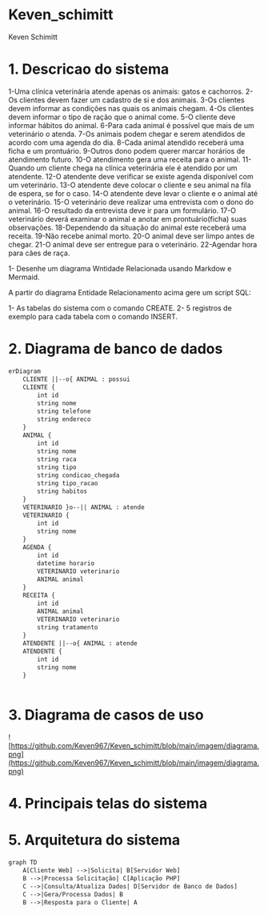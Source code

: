# Keven_schimitt

Keven Schimitt

# 1. Descricao do sistema

1-Uma clínica veterinária atende apenas os animais: gatos e cachorros. 
2-Os clientes devem fazer um cadastro de si e dos animais. 
3-Os clientes devem informar as condições nas quais os animais chegam. 
4-Os clientes devem informar o tipo de ração que o animal come. 
5-O cliente deve informar hábitos do animal. 
6-Para cada animal é possível que mais de um veterinário o atenda. 
7-Os animais podem chegar e serem atendidos de acordo com uma agenda do dia. 
8-Cada animal atendido receberá uma ficha e um prontuário. 
9-Outros dono podem querer marcar horários de atendimento futuro. 
10-O atendimento gera uma receita para o animal. 
11-Quando um cliente chega na clínica veterinária ele é atendido por um atendente. 
12-O atendente deve verificar se existe agenda disponível com um veterinário. 
13-O atendente deve colocar o cliente e seu animal na fila de espera, se for o caso. 
14-O atendente deve levar o cliente e o animal até o veterinário. 
15-O veterinário deve realizar uma entrevista com o dono do animal. 
16-O resultado da entrevista deve ir para um formulário. 
17-O veterinário deverá examinar o animal e anotar em prontuário(ficha) suas observações. 
18-Dependendo da situação do animal este receberá uma receita.
19-Não recebe animal morto.
20-O animal deve ser limpo antes de chegar.
21-O animal deve ser entregue para o veterinário.
22-Agendar hora para cães de raça.

1- Desenhe um diagrama Wntidade Relacionada usando Markdow e Mermaid.

A partir do diagrama Entidade Relacionamento acima gere um script SQL:

1- As tabelas do sistema com o comando CREATE.
2- 5 registros de exemplo para cada tabela com o comando INSERT.


# 2. Diagrama de banco de dados

```Mermaid
erDiagram
    CLIENTE ||--o{ ANIMAL : possui
    CLIENTE {
        int id
        string nome
        string telefone
        string endereco
    }
    ANIMAL {
        int id
        string nome
        string raca
        string tipo
        string condicao_chegada
        string tipo_racao
        string habitos
    }
    VETERINARIO }o--|| ANIMAL : atende
    VETERINARIO {
        int id
        string nome
    }
    AGENDA {
        int id
        datetime horario
        VETERINARIO veterinario
        ANIMAL animal
    }
    RECEITA {
        int id
        ANIMAL animal
        VETERINARIO veterinario
        string tratamento
    }
    ATENDENTE ||--o{ ANIMAL : atende
    ATENDENTE {
        int id
        string nome
    }


```

# 3. Diagrama de casos de uso

![https://github.com/Keven967/Keven_schimitt/blob/main/imagem/diagrama.png](https://github.com/Keven967/Keven_schimitt/blob/main/imagem/diagrama.png)


# 4. Principais telas do sistema

# 5. Arquitetura do sistema
```mermaid
graph TD
    A[Cliente Web] -->|Solicita| B[Servidor Web]
    B -->|Processa Solicitação| C[Aplicação PHP]
    C -->|Consulta/Atualiza Dados| D[Servidor de Banco de Dados]
    C -->|Gera/Processa Dados| B
    B -->|Resposta para o Cliente| A
```
